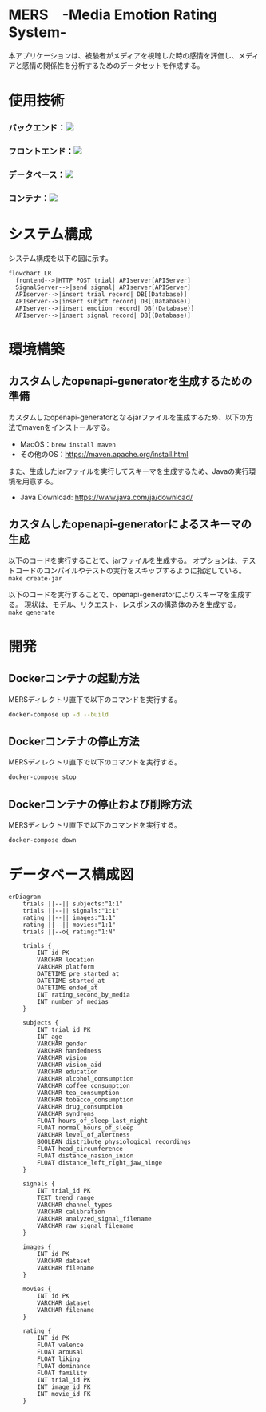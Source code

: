 # MERS　-Media Emotion Rating System-
本アプリケーションは、被験者がメディアを視聴した時の感情を評価し、メディアと感情の関係性を分析するためのデータセットを作成する。

# 使用技術
### バックエンド：<img src="https://img.shields.io/badge/-Go-76E1FE.svg?logo=go&style=plastic">

### フロントエンド：<img src="https://img.shields.io/badge/-React-61DAFB.svg?logo=react&style=plastic">

### データベース：<img src="https://img.shields.io/badge/-Mysql-4479A1.svg?logo=mysql&style=plastic">

### コンテナ：<img src="https://img.shields.io/badge/-Docker-1488C6.svg?logo=docker&style=plastic">

# システム構成
システム構成を以下の図に示す。
```mermaid
flowchart LR
  frontend-->|HTTP POST trial| APIserver[APIServer]
  SignalServer-->|send signal| APIserver[APIServer]
  APIserver-->|insert trial record| DB[(Database)]
  APIserver-->|insert subjct record| DB[(Database)]
  APIserver-->|insert emotion record| DB[(Database)]
  APIserver-->|insert signal record| DB[(Database)]
```
# 環境構築
## カスタムしたopenapi-generatorを生成するための準備
カスタムしたopenapi-generatorとなるjarファイルを生成するため、以下の方法でmavenをインストールする。
- MacOS：`brew install maven`  
- その他のOS：https://maven.apache.org/install.html

また、生成したjarファイルを実行してスキーマを生成するため、Javaの実行環境を用意する。  
- Java Download: https://www.java.com/ja/download/

## カスタムしたopenapi-generatorによるスキーマの生成
以下のコードを実行することで、jarファイルを生成する。
オプションは、テストコードのコンパイルやテストの実行をスキップするように指定している。  
`make create-jar`

以下のコードを実行することで、openapi-generatorによりスキーマを生成する。
現状は、モデル、リクエスト、レスポンスの構造体のみを生成する。  
`make generate`

# 開発
## Dockerコンテナの起動方法
MERSディレクトリ直下で以下のコマンドを実行する。
```bash
docker-compose up -d --build
```

## Dockerコンテナの停止方法
MERSディレクトリ直下で以下のコマンドを実行する。
```bash
docker-compose stop
```

## Dockerコンテナの停止および削除方法
MERSディレクトリ直下で以下のコマンドを実行する。
```bash
docker-compose down
```

# データベース構成図
```mermaid
erDiagram
    trials ||--|| subjects:"1:1"
    trials ||--|| signals:"1:1"
    rating ||--|| images:"1:1"
    rating ||--|| movies:"1:1"
    trials ||--o{ rating:"1:N"

    trials {
        INT id PK
        VARCHAR location
        VARCHAR platform
        DATETIME pre_started_at
        DATETIME started_at
        DATETIME ended_at
        INT rating_second_by_media
        INT number_of_medias
    }

    subjects {
        INT trial_id PK
        INT age
        VARCHAR gender
        VARCHAR handedness
        VARCHAR vision
        VARCHAR vision_aid
        VARCHAR education
        VARCHAR alcohol_consumption
        VARCHAR coffee_consumption
        VARCHAR tea_consumption
        VARCHAR tobacco_consumption
        VARCHAR drug_consumption
        VARCHAR syndroms
        FLOAT hours_of_sleep_last_night
        FLOAT normal_hours_of_sleep
        VARCHAR level_of_alertness
        BOOLEAN distribute_physiological_recordings
        FLOAT head_circumference
        FLOAT distance_nasion_inion
        FLOAT distance_left_right_jaw_hinge
    }

    signals {
        INT trial_id PK
        TEXT trend_range
        VARCHAR channel_types
        VARCHAR calibration
        VARCHAR analyzed_signal_filename
        VARCHAR raw_signal_filename
    }

    images {
        INT id PK
        VARCHAR dataset
        VARCHAR filename
    }

    movies {
        INT id PK
        VARCHAR dataset
        VARCHAR filename
    }

    rating {
        INT id PK
        FLOAT valence
        FLOAT arousal
        FLOAT liking
        FLOAT dominance
        FLOAT famility
        INT trial_id PK
        INT image_id FK
        INT movie_id FK
    }
```